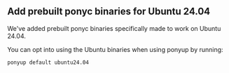 ## Add prebuilt ponyc binaries for Ubuntu 24.04

We've added prebuilt ponyc binaries specifically made to work on Ubuntu 24.04.

You can opt into using the Ubuntu binaries when using ponyup by running:

```bash
ponyup default ubuntu24.04
```
